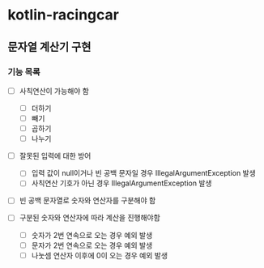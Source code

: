 # kotlin-racingcar

## 문자열 계산기 구현

### 기능 목록

- [ ] 사칙연산이 가능해야 함
  - [ ] 더하기
  - [ ] 빼기
  - [ ] 곱하기
  - [ ] 나누기

- [ ] 잘못된 입력에 대한 방어
  - [ ] 입력 값이 null이거나 빈 공백 문자일 경우 IllegalArgumentException 발생 
  - [ ] 사칙연산 기호가 아닌 경우 IllegalArgumentException 발생

- [ ] 빈 공백 문자열로 숫자와 연산자를 구분해야 함

- [ ] 구분된 숫자와 연산자에 따라 계산을 진행해야함
  - [ ] 숫자가 2번 연속으로 오는 경우 예외 발생
  - [ ] 문자가 2번 연속으로 오는 경우 예외 발생
  - [ ] 나눗셈 연산자 이후에 0이 오는 경우 예외 발생